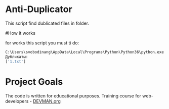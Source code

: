 # Anti-Duplicator

This script find dublicated files in folder.

#How it works

for works this script you must ti do:
```python
C:\Users\svobodinang\AppData\Local\Programs\Python\Python36\python.exe duplicates.py C:\Users\svobodinang\Pictures\test
Дубликаты:
['1.txt']
```

# Project Goals

The code is written for educational purposes. Training course for web-developers - [DEVMAN.org](https://devman.org)
